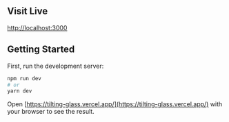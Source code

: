 ## Visit Live

[http://localhost:3000](http://localhost:3000)

## Getting Started

First, run the development server:

```bash
npm run dev
# or
yarn dev
```

Open [https://tilting-glass.vercel.app/](https://tilting-glass.vercel.app/) with your browser to see the result.
